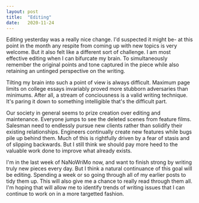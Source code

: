 ```yaml
---
layout: post
title:  "Editing"
date:   2020-11-24
---
```

Editing yesterday was a really nice change. I'd suspected it might be- at this point in the month any respite from coming up with new topics is very welcome. But it also felt like a different sort of challenge. I am most effective editing when I can bifurcate my brain. To simultaneously remember the original points and tone captured in the piece while also retaining an untinged perspective on the writing.

Tilting my brain into such a point of view is always difficult. Maximum page limits on college essays invariably proved more stubborn adversaries than minimums. After all, a stream of conciousness is a valid writing technique. It's paring it down to something intelligible that's the difficult part. 

Our society in general seems to prize creation over editing and maintenance. Everyone jumps to see the deleted scenes from feature films. Salesman need to endlessly pursue new clients rather than solidify their existing relationships. Engineers continually create new features while bugs pile up behind them. Much of this is rightfully driven by a fear of stasis and of slipping backwards. But I still think we should pay more heed to the valuable work done to improve what already exists.

I'm in the last week of NaNoWriMo now, and want to finish strong by writing truly new pieces every day. But I think a natural continuance of this goal will be editing. Spending a week or so going through all of my earlier posts to tidy them up. This will also give me a chance to really read through them all. I'm hoping that will allow me to identify trends of writing issues that I can continue to work on in a more targetted fashion. 